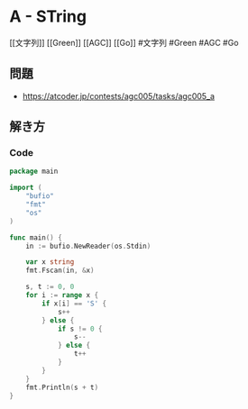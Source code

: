 # A - STring
[[文字列]] [[Green]] [[AGC]] [[Go]]
#文字列 #Green #AGC #Go 

## 問題
- https://atcoder.jp/contests/agc005/tasks/agc005_a

## 解き方
### Code
```go
package main

import (
	"bufio"
	"fmt"
	"os"
)

func main() {
	in := bufio.NewReader(os.Stdin)

	var x string
	fmt.Fscan(in, &x)

	s, t := 0, 0
	for i := range x {
		if x[i] == 'S' {
			s++
		} else {
			if s != 0 {
				s--
			} else {
				t++
			}
		}
	}
	fmt.Println(s + t)
}
```